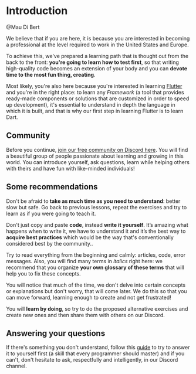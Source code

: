 # Introduction

@Mau Di Bert

We believe that if you are here, it is because you are interested in becoming a professional at the level required to work in the United States and Europe.

To achieve this, we've prepared a learning path that is thought out from the back to the front: __you're going to learn how to test first__, so that writing high-quality code becomes an extension of your body and you can __devote time to the most fun thing, creating__.

Most likely, you're also here because you're interested in learning [Flutter](https://flutter.dev) and you're in the right place: to learn any _Framework_ (a tool that provides ready-made components or solutions that are customized in order to speed up development), it's essential to understand in depth the language in which it is built, and that is why our first step in learning Flutter is to learn Dart.

## Community

Before you continue, [join our free community on Discord here](https://discord.gg/vpPVf7guPC). You will find a beautiful group of people passionate about learning and growing in this world. You can introduce yourself, ask questions, learn while helping others with theirs and have fun with like-minded individuals!

## Some recommendations

Don't be afraid to __take as much time as you need to understand__: better slow but safe. Go back to previous lessons, repeat the exercises and try to learn as if you were going to teach it.

Don't just copy and paste __code__, instead __write it yourself__. It’s amazing what happens when to write it, we have to understand it and it’s the best way to __acquire best practices__ which would be the way that's conventionally considered best by the community..

Try to read everything from the beginning and calmly: articles, code, error messages. Also, you will find many terms in _italics_ right here: we recommend that you organize __your own glossary of these terms__ that will help you to fix these concepts.

You will notice that much of the time, we don't delve into certain concepts or explanations but don't worry, that will come later. We do this so that you can move forward, learning enough to create and not get frustrated!

You will __learn by doing__, so try to do the proposed alternative exercises and create new ones and then share them with others on our Discord.

## Answering your questions

If there's something you don't understand, follow this [guide]() to try to answer it to yourself first (a skill that every programmer should master) and if you can't, don't hesitate to ask, respectfully and intelligently, in our Discord channel.